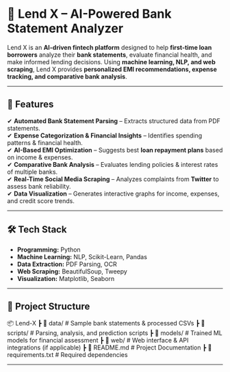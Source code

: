 # 📌 Lend X – AI-Powered Bank Statement Analyzer  

Lend X is an **AI-driven fintech platform** designed to help **first-time loan borrowers** analyze their **bank statements**, evaluate financial health, and make informed lending decisions. Using **machine learning, NLP, and web scraping**, Lend X provides **personalized EMI recommendations, expense tracking, and comparative bank analysis**.  

---

## 🚀 Features  

✔ **Automated Bank Statement Parsing** – Extracts structured data from PDF statements.  
✔ **Expense Categorization & Financial Insights** – Identifies spending patterns & financial health.  
✔ **AI-Based EMI Optimization** – Suggests best **loan repayment plans** based on income & expenses.  
✔ **Comparative Bank Analysis** – Evaluates lending policies & interest rates of multiple banks.  
✔ **Real-Time Social Media Scraping** – Analyzes complaints from **Twitter** to assess bank reliability.  
✔ **Data Visualization** – Generates interactive graphs for income, expenses, and credit score trends.  

---

## 🛠 Tech Stack  

- **Programming:** Python  
- **Machine Learning:** NLP, Scikit-Learn, Pandas  
- **Data Extraction:** PDF Parsing, OCR  
- **Web Scraping:** BeautifulSoup, Tweepy  
- **Visualization:** Matplotlib, Seaborn  

---

## 📂 Project Structure  
📦 Lend-X ┣ 📂 data/ # Sample bank statements & processed CSVs ┣ 📂 scripts/ # Parsing, analysis, and prediction scripts ┣ 📂 models/ # Trained ML models for financial assessment ┣ 📂 web/ # Web interface & API integrations (if applicable) ┣ 📜 README.md # Project Documentation ┣ 📜 requirements.txt # Required dependencies


---
